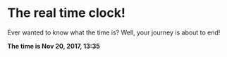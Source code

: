 # The real time clock!

Ever wanted to know what the time is? Well, your journey is about to end!

**The time is Nov 20, 2017, 13:35**